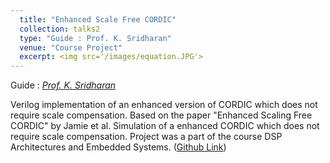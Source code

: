 ```yaml
---
  title: "Enhanced Scale Free CORDIC"
  collection: talks2
  type: "Guide : Prof. K. Sridharan"
  venue: "Course Project"
  excerpt: <img src='/images/equation.JPG'> 
---
```

Guide : [*Prof. K. Sridharan*](http://www.ee.iitm.ac.in/~sridhara/)

Verilog implementation of an enhanced version of CORDIC which does not require scale compensation. Based on the paper "Enhanced Scaling Free CORDIC" by Jamie et al.
Simulation of a enhanced CORDIC which does not require scale compensation. Project was a part of the course DSP Architectures and Embedded Systems. ([Github Link](https://github.com/anshulbshah/Enhanced-CORDIC))
